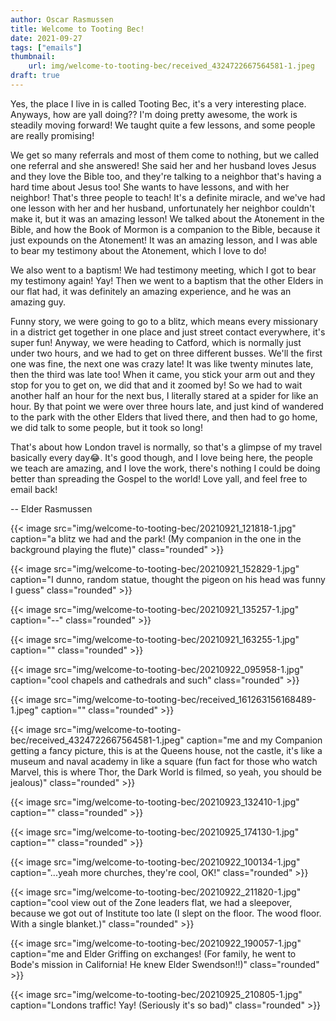 ```yaml
---
author: Oscar Rasmussen
title: Welcome to Tooting Bec!
date: 2021-09-27
tags: ["emails"]
thumbnail:
    url: img/welcome-to-tooting-bec/received_4324722667564581-1.jpeg
draft: true
---
```


Yes, the place I live in is called Tooting Bec, it's a very interesting place. Anyways, how are yall doing?? I'm doing pretty awesome, the work is steadily moving forward! We taught quite a few lessons, and some people are really promising!

We get so many referrals and most of them come to nothing, but we called one referral and she answered! She said her and her husband loves Jesus and they love the Bible too, and they're talking to a neighbor that's having a hard time about Jesus too! She wants to have lessons, and with her neighbor! That's three people to teach! It's a definite miracle, and we've had one lesson with her and her husband, unfortunately her neighbor couldn't make it, but it was an amazing lesson! We talked about the Atonement in the Bible, and how the Book of Mormon is a companion to the Bible, because it just expounds on the Atonement! It was an amazing lesson, and I was able to bear my testimony about the Atonement, which I love to do!

We also went to a baptism! We had testimony meeting, which I got to bear my testimony again! Yay! Then we went to a baptism that the other Elders in our flat had, it was definitely an amazing experience, and he was an amazing guy.

Funny story, we were going to go to a blitz, which means every missionary in a district get together in one place and just street contact everywhere, it's super fun! Anyway, we were heading to Catford, which is normally just under two hours, and we had to get on three different busses. We'll the first one was fine, the next one was crazy late! It was like twenty minutes late, then the third was late too! When it came, you stick your arm out and they stop for you to get on, we did that and it zoomed by! So we had to wait another half an hour for the next bus, I literally stared at a spider for like an hour. By that point we were over three hours late, and just kind of wandered to the park with the other Elders that lived there, and then had to go home, we did talk to some people, but it took so long!

That's about how London travel is normally, so that's a glimpse of my travel basically every day😂. It's good though, and I love being here, the people we teach are amazing, and I love the work, there's nothing I could be doing better than spreading the Gospel to the world!  Love yall, and feel free to email back!

-- Elder Rasmussen

{{< image src="img/welcome-to-tooting-bec/20210921_121818-1.jpg" caption="a blitz we had and the park! (My companion in the one in the background playing the flute)" class="rounded" >}}


{{< image src="img/welcome-to-tooting-bec/20210921_152829-1.jpg" caption="I dunno, random statue, thought the pigeon on his head was funny I guess" class="rounded" >}}

{{< image src="img/welcome-to-tooting-bec/20210921_135257-1.jpg" caption="--" class="rounded" >}}

{{< image src="img/welcome-to-tooting-bec/20210921_163255-1.jpg" caption="" class="rounded" >}}

{{< image src="img/welcome-to-tooting-bec/20210922_095958-1.jpg" caption="cool chapels and cathedrals and such" class="rounded" >}}

{{< image src="img/welcome-to-tooting-bec/received_161263156168489-1.jpeg" caption="" class="rounded" >}}

{{< image src="img/welcome-to-tooting-bec/received_4324722667564581-1.jpeg" caption="me and my Companion getting a fancy picture, this is at the Queens house, not the castle, it's like a museum and naval academy in like a square (fun fact for those who watch Marvel, this is where Thor, the Dark World is filmed, so yeah, you should be jealous)" class="rounded" >}}

{{< image src="img/welcome-to-tooting-bec/20210923_132410-1.jpg" caption="" class="rounded" >}}

{{< image src="img/welcome-to-tooting-bec/20210925_174130-1.jpg" caption="" class="rounded" >}}

{{< image src="img/welcome-to-tooting-bec/20210922_100134-1.jpg" caption="...yeah more churches, they're cool, OK!" class="rounded" >}}

{{< image src="img/welcome-to-tooting-bec/20210922_211820-1.jpg" caption="cool view out of the Zone leaders flat, we had a sleepover, because we got out of Institute too late (I slept on the floor. The wood floor. With a single blanket.)" class="rounded" >}}

{{< image src="img/welcome-to-tooting-bec/20210922_190057-1.jpg" caption="me and Elder Griffing on exchanges! (For family, he went to Bode's mission in California! He knew Elder Swendson!!)" class="rounded" >}}

{{< image src="img/welcome-to-tooting-bec/20210925_210805-1.jpg" caption="Londons traffic! Yay! (Seriously it's so bad)" class="rounded" >}}